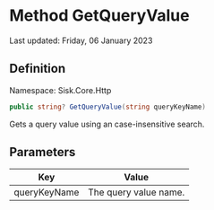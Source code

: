 # Method GetQueryValue
Last updated: Friday, 06 January 2023

## Definition
Namespace: Sisk.Core.Http

```csharp
public string? GetQueryValue(string queryKeyName)
```

Gets a query value using an case-insensitive search.

## Parameters

| Key | Value |
| --- | --- |
| queryKeyName | The query value name. | 

